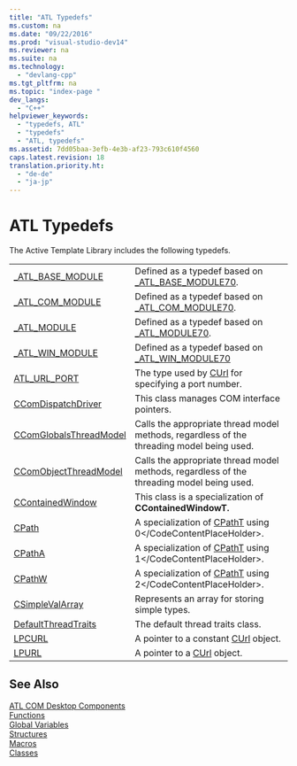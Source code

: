 ```yaml
---
title: "ATL Typedefs"
ms.custom: na
ms.date: "09/22/2016"
ms.prod: "visual-studio-dev14"
ms.reviewer: na
ms.suite: na
ms.technology: 
  - "devlang-cpp"
ms.tgt_pltfrm: na
ms.topic: "index-page "
dev_langs: 
  - "C++"
helpviewer_keywords: 
  - "typedefs, ATL"
  - "typedefs"
  - "ATL, typedefs"
ms.assetid: 7dd05baa-3efb-4e3b-af23-793c610f4560
caps.latest.revision: 18
translation.priority.ht: 
  - "de-de"
  - "ja-jp"
---
```

# ATL Typedefs
The Active Template Library includes the following typedefs.  
  
|||  
|-|-|  
|[_ATL_BASE_MODULE](../vs140/_atl_base_module.md)|Defined as a typedef based on [_ATL_BASE_MODULE70](../vs140/_atl_base_module70-structure.md).|  
|[_ATL_COM_MODULE](../vs140/_atl_com_module.md)|Defined as a typedef based on [_ATL_COM_MODULE70](../vs140/_atl_com_module70-structure.md).|  
|[_ATL_MODULE](../vs140/_atl_module.md)|Defined as a typedef based on [_ATL_MODULE70](../vs140/_atl_module70-structure.md).|  
|[_ATL_WIN_MODULE](../vs140/_atl_win_module.md)|Defined as a typedef based on [_ATL_WIN_MODULE70](../vs140/_atl_win_module70-structure.md)|  
|[ATL_URL_PORT](../vs140/atl_url_port.md)|The type used by [CUrl](../vs140/curl-class.md) for specifying a port number.|  
|[CComDispatchDriver](../vs140/ccomdispatchdriver.md)|This class manages COM interface pointers.|  
|[CComGlobalsThreadModel](../vs140/ccomglobalsthreadmodel.md)|Calls the appropriate thread model methods, regardless of the threading model being used.|  
|[CComObjectThreadModel](../vs140/ccomobjectthreadmodel.md)|Calls the appropriate thread model methods, regardless of the threading model being used.|  
|[CContainedWindow](../vs140/ccontainedwindow.md)|This class is a specialization of **CContainedWindowT.**|  
|[CPath](../vs140/cpath.md)|A specialization of [CPathT](../vs140/cpatht-class.md) using <CodeContentPlaceHolder>0\</CodeContentPlaceHolder>.|  
|[CPathA](../vs140/cpatha.md)|A specialization of [CPathT](../vs140/cpatht-class.md) using <CodeContentPlaceHolder>1\</CodeContentPlaceHolder>.|  
|[CPathW](../vs140/cpathw.md)|A specialization of [CPathT](../vs140/cpatht-class.md) using <CodeContentPlaceHolder>2\</CodeContentPlaceHolder>.|  
|[CSimpleValArray](../vs140/csimplevalarray.md)|Represents an array for storing simple types.|  
|[DefaultThreadTraits](../vs140/atl-typedefs.md)|The default thread traits class.|  
|[LPCURL](../vs140/lpcurl.md)|A pointer to a constant [CUrl](../vs140/curl-class.md) object.|  
|[LPURL](../vs140/lpurl.md)|A pointer to a [CUrl](../vs140/curl-class.md) object.|  
  
## See Also  
 [ATL COM Desktop Components](../vs140/atl-com-desktop-components.md)   
 [Functions](../vs140/atl-functions.md)   
 [Global Variables](../vs140/atl-global-variables.md)   
 [Structures](../vs140/atl-structures.md)   
 [Macros](../vs140/atl-macros.md)   
 [Classes](../vs140/atl-classes.md)